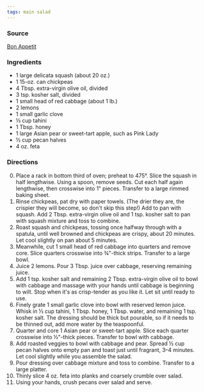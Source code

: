 ```yaml
---
tags: main salad
---
```


### Source
[Bon Appetit](https://www.bonappetit.com/recipe/raw-and-roasted-dinner-salad)

### Ingredients
* 1 large delicata squash (about 20 oz.)
* 1 15-oz. can chickpeas
* 4 Tbsp. extra-virgin olive oil, divided
* 3 tsp. kosher salt, divided
* 1 small head of red cabbage (about 1 lb.)
* 2 lemons
* 1 small garlic clove
* ⅓ cup tahini
* 1 Tbsp. honey
* 1 large Asian pear or sweet-tart apple, such as Pink Lady
* ½ cup pecan halves
* 4 oz. feta

### Directions
0. Place a rack in bottom third of oven; preheat to 475°. Slice the squash in half lengthwise. Using a spoon, remove seeds. Cut each half again lengthwise, then crosswise into 1" pieces. Transfer to a large rimmed baking sheet.
0. Rinse chickpeas, pat dry with paper towels. (The drier they are, the crispier they will become, so don't skip this step!) Add to pan with squash. Add 2 Tbsp. extra-virgin olive oil and 1 tsp. kosher salt to pan with squash mixture and toss to combine.
0. Roast squash and chickpeas, tossing once halfway through with a spatula, until well browned and chickpeas are crispy, about 20 minutes. Let cool slightly on pan about 5 minutes.
0. Meanwhile, cut 1 small head of red cabbage into quarters and remove core. Slice quarters crosswise into ¾"-thick strips. Transfer to a large bowl.
0. Juice 2 lemons. Pour 3 Tbsp. juice over cabbage, reserving remaining juice.
0. Add 1 tsp. kosher salt and remaining 2 Tbsp. extra-virgin olive oil to bowl with cabbage and massage with your hands until cabbage is beginning to wilt. Stop when it's as crisp-tender as you like it. Let sit until ready to use.
0. Finely grate 1 small garlic clove into bowl with reserved lemon juice. Whisk in ⅓ cup tahini, 1 Tbsp. honey, 1 Tbsp. water, and remaining 1 tsp. kosher salt. The dressing should be thick but pourable, so if it needs to be thinned out, add more water by the teaspoonful.
0. Quarter and core 1 Asian pear or sweet-tart apple. Slice each quarter crosswise into ½"-thick pieces. Transfer to bowl with cabbage.
0. Add roasted veggies to bowl with cabbage and pear. Spread ½ cup pecan halves onto empty pan and toast just until fragrant, 3–4 minutes. Let cool slightly while you assemble the salad.
0. Pour dressing over cabbage mixture and toss to combine. Transfer to a large platter.
0. Thinly slice 4 oz. feta into planks and coarsely crumble over salad.
0. Using your hands, crush pecans over salad and serve.